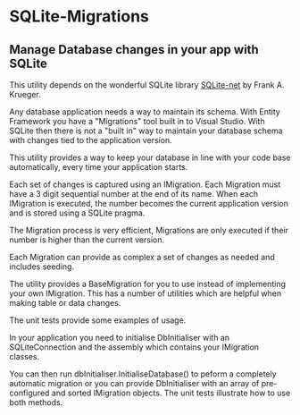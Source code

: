 # SQLite-Migrations
## Manage Database changes in your app with SQLite

This utility depends on the wonderful SQLite library [SQLite-net](https://github.com/praeclarum/sqlite-net) by Frank A. Krueger.

Any database application needs a way to maintain its schema. With Entity Framework you have a "Migrations" tool built in to Visual Studio. With SQLite then there is not a "built in" way to maintain your database schema with changes tied to the application version.

This utility provides a way to keep your database in line with your code base automatically, every time your application starts.

Each set of changes is captured using an IMigration. Each Migration must have a 3 digit sequential number at the end of its name. When each IMigration is executed, the number becomes the current application version and is stored using a SQLite pragma.

The Migration process is very efficient, Migrations are only executed if their number is higher than the current version.

Each Migration can provide as complex a set of changes as needed and includes seeding.

The utility provides a BaseMigration for you to use instead of implementing your own IMigration. This has a number of utilities which are helpful when making table or data changes.

The unit tests provide some examples of usage.

In your application you need to initialise DbInitialiser with an SQLiteConnection and the assembly which contains your IMigration classes.

You can then run dbInitialiser.InitialiseDatabase() to peform a completely automatic migration or you can provide DbInitialiser with an array of pre-configured and sorted IMigration objects. The unit tests illustrate how to use both methods.
